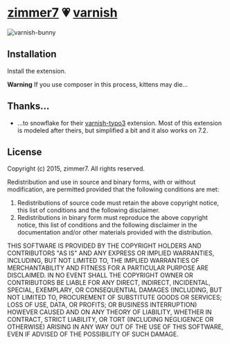# [zimmer7](http://zimmer7.com) 💗  [varnish](https://www.varnish-cache.org)

![varnish-bunny](Resources/Public/Icons/VarnishBunny.svg)

## Installation

Install the extension.

**Warning** If you use composer in this process, kittens may die…

## Thanks…

* …to snowflake for their [varnish-typo3](https://github.com/snowflakech/typo3-varnish) extension.
  Most of this extension is modeled after theirs, but simplified a bit and it also works on 7.2.

## License

Copyright (c) 2015, zimmer7.
All rights reserved.

Redistribution and use in source and binary forms, with or without
modification, are permitted provided that the following conditions are met:

1. Redistributions of source code must retain the above copyright notice, this
   list of conditions and the following disclaimer. 
2. Redistributions in binary form must reproduce the above copyright notice,
   this list of conditions and the following disclaimer in the documentation
   and/or other materials provided with the distribution.

THIS SOFTWARE IS PROVIDED BY THE COPYRIGHT HOLDERS AND CONTRIBUTORS "AS IS" AND
ANY EXPRESS OR IMPLIED WARRANTIES, INCLUDING, BUT NOT LIMITED TO, THE IMPLIED
WARRANTIES OF MERCHANTABILITY AND FITNESS FOR A PARTICULAR PURPOSE ARE
DISCLAIMED. IN NO EVENT SHALL THE COPYRIGHT OWNER OR CONTRIBUTORS BE LIABLE FOR
ANY DIRECT, INDIRECT, INCIDENTAL, SPECIAL, EXEMPLARY, OR CONSEQUENTIAL DAMAGES
(INCLUDING, BUT NOT LIMITED TO, PROCUREMENT OF SUBSTITUTE GOODS OR SERVICES;
LOSS OF USE, DATA, OR PROFITS; OR BUSINESS INTERRUPTION) HOWEVER CAUSED AND
ON ANY THEORY OF LIABILITY, WHETHER IN CONTRACT, STRICT LIABILITY, OR TORT
(INCLUDING NEGLIGENCE OR OTHERWISE) ARISING IN ANY WAY OUT OF THE USE OF THIS
SOFTWARE, EVEN IF ADVISED OF THE POSSIBILITY OF SUCH DAMAGE.
